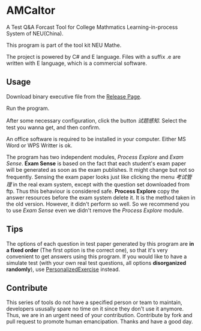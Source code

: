 # AMCaltor

A Test Q&A Forcast Tool for College Mathmatics Learning-in-process System of NEU(China).

This program is part of the tool kit NEU Mathe.

The project is powered by C# and E language. Files with a suffix .e are written with E language, which is a commercial software.

## Usage

Download binary executive file from the [Release Page](https://github.com/NEU-mathe/AMCaltor/releases).

Run the program.

After some necessary configuration, click the button _试题感知_. Select the test you wanna get, and then confirm.

An office software is required to be installed in your computer. Either MS Word or WPS Writter is ok.

The program has two independent modules, _Process Explore_ and _Exam Sense_.
**Exam Sense** is based on the fact that each student's exam paper will be generated as soon as the exam publishes. It might change but not so frequently.
Sensing the exam paper looks just like clicking the menu _考试管理_ in the real exam system, except with the question set downloaded from ftp. Thus this behaviour is considered safe.
**Process Explore** copy the answer resources before the exam system delete it. It is the method taken in the old version. However, it didn't perform so well. So we recommend you to use _Exam Sense_ even we didn't remove the _Process Explore_ module.

## Tips

The options of each question in test paper generated by this program are **in a fixed order** (The first option is the correct one), so that it's very convenient to get answers using this program.
If you would like to have a simulate test (with your own real test questions, all options **disorganized randomly**), use [PersonalizedExercise](https://github.com/NEU-mathe/PersonalizedExercise) instead.

## Contribute

This series of tools do not have a specified person or team to maintain, developers ususally spare no time on it since they don't use it anymore. Thus, we are in an urgent need of your contribution. Contribute by fork and pull request to promote human emancipation. Thanks and have a good day.
